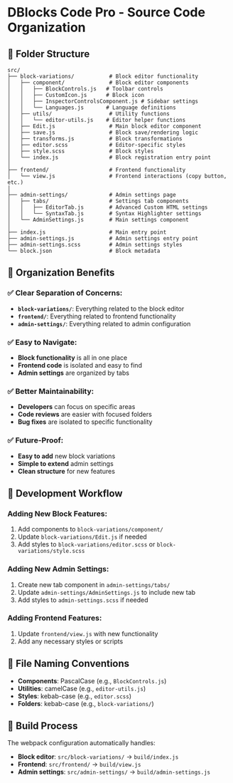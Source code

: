 # DBlocks Code Pro - Source Code Organization

## 📁 Folder Structure

```
src/
├── block-variations/           # Block editor functionality
│   ├── component/              # Block editor components
│   │   ├── BlockControls.js   # Toolbar controls
│   │   ├── CustomIcon.js      # Block icon
│   │   ├── InspectorControlsComponent.js # Sidebar settings
│   │   └── Languages.js       # Language definitions
│   ├── utils/                  # Utility functions
│   │   └── editor-utils.js    # Editor helper functions
│   ├── Edit.js                 # Main block editor component
│   ├── save.js                 # Block save/rendering logic
│   ├── transforms.js           # Block transformations
│   ├── editor.scss             # Editor-specific styles
│   ├── style.scss              # Block styles
│   └── index.js                # Block registration entry point
│
├── frontend/                   # Frontend functionality
│   └── view.js                 # Frontend interactions (copy button, etc.)
│
├── admin-settings/             # Admin settings page
│   ├── tabs/                   # Settings tab components
│   │   ├── EditorTab.js        # Advanced Custom HTML settings
│   │   └── SyntaxTab.js        # Syntax Highlighter settings
│   └── AdminSettings.js        # Main settings component
│
├── index.js                    # Main entry point
├── admin-settings.js           # Admin settings entry point
├── admin-settings.scss         # Admin settings styles
└── block.json                  # Block metadata
```

## 🎯 Organization Benefits

### **✅ Clear Separation of Concerns:**
- **`block-variations/`**: Everything related to the block editor
- **`frontend/`**: Everything related to frontend functionality
- **`admin-settings/`**: Everything related to admin configuration

### **✅ Easy to Navigate:**
- **Block functionality** is all in one place
- **Frontend code** is isolated and easy to find
- **Admin settings** are organized by tabs

### **✅ Better Maintainability:**
- **Developers** can focus on specific areas
- **Code reviews** are easier with focused folders
- **Bug fixes** are isolated to specific functionality

### **✅ Future-Proof:**
- **Easy to add** new block variations
- **Simple to extend** admin settings
- **Clean structure** for new features

## 🔧 Development Workflow

### **Adding New Block Features:**
1. Add components to `block-variations/component/`
2. Update `block-variations/Edit.js` if needed
3. Add styles to `block-variations/editor.scss` or `block-variations/style.scss`

### **Adding New Admin Settings:**
1. Create new tab component in `admin-settings/tabs/`
2. Update `admin-settings/AdminSettings.js` to include new tab
3. Add styles to `admin-settings.scss` if needed

### **Adding Frontend Features:**
1. Update `frontend/view.js` with new functionality
2. Add any necessary styles or scripts

## 📝 File Naming Conventions

- **Components**: PascalCase (e.g., `BlockControls.js`)
- **Utilities**: camelCase (e.g., `editor-utils.js`)
- **Styles**: kebab-case (e.g., `editor.scss`)
- **Folders**: kebab-case (e.g., `block-variations/`)

## 🚀 Build Process

The webpack configuration automatically handles:
- **Block editor**: `src/block-variations/` → `build/index.js`
- **Frontend**: `src/frontend/` → `build/view.js`
- **Admin settings**: `src/admin-settings/` → `build/admin-settings.js`
